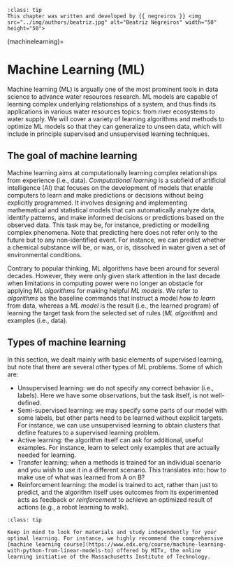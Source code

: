 ```{admonition} Contributor
:class: tip
This chapter was written and developed by {{ negreiros }} <img src="../img/authors/beatriz.jpg" alt="Beatriz Negreiros" width="50" height="50">
```

(machinelearning)=

# Machine Learning (ML)

Machine learning (ML) is argually one of the most prominent tools in data science to advance water resources research. ML models are capable of learning complex underlying relationships of a system, and thus finds its applications in various water resources topics: from river ecosystems to water supply. We will cover a variety of learning algorithms and methods to optimize ML models so that they can generalize to unseen data, which will include in principle supervised and unsupervised learning techniques. 

## The goal of machine learning

Machine learning aims at computationally learning complex relationships from experience (i.e., data). *Computational learning* is a subfield of artificial intelligence (AI) that focuses on the development of models that enable computers to learn and make predictions or decisions without being explicitly programmed. It involves designing and implementing mathematical and statistical models that can automatically analyze data, identify patterns, and make informed decisions or predictions based on the observed data. This task may be, for instance, predicting or modelling complex phenomena. Note that predicting here does not refer only to the future but to any non-identified event. For instance, we can predict whether a chemical substance will be, or was, or is, dissolved in water given a set of environmental conditions.

Contrary to popular thinking, ML algorithms have been around for several decades. However, they were only given stark attention in the last decade when limitations in computing power were no longer an obstacle for applying ML *algorithms* for making helpful *ML models*. We refer to *algorithms* as the baseline commands that instruct a model *how to learn* from data, whereas a *ML model* is the result (i.e., the learned program) of learning the target task from the selected set of rules (*ML algorithm*) and examples (i.e., data). 

## Types of machine learning

In this section, we dealt mainly with basic elements of supervised learning, but note that there are several other types of ML problems. Some of which are:
* Unsupervised learning: we do not specify any correct behavior (i.e., labels). Here we have some observations, but the task itself, is not well-defined.
* Semi-supervised learning: we may specify some parts of our model with some labels, but other parts need to be learned without explicit targets. For instance, we can use unsupervised learning to obtain clusters that define features to a supervised learning problem.
* Active learning: the algorithm itself can ask for additional, useful examples. For instance, learn to select only examples that are actually needed for learning.
* Transfer learning: when a methods is trained for an individual scenario and you wish to use it in a different scenario. This translates into: how to make use of what was learned from A on B? 
* Reinforcement learning: the model is trained to act, rather than just to predict, and the algorithm itself uses outcomes from its experimented acts as feedback or *reinforcement* to achieve an optimized result of actions (e.g., a robot learning to walk).



```{admonition} Recommended course
:class: tip

Keep in mind to look for materials and study independently for your optimal learning. For instance, we highly recommend the comprehensive [machine learning course](https://www.edx.org/course/machine-learning-with-python-from-linear-models-to) offered by MITx, the online learning initiative of the Massachusetts Institute of Technology.


```

